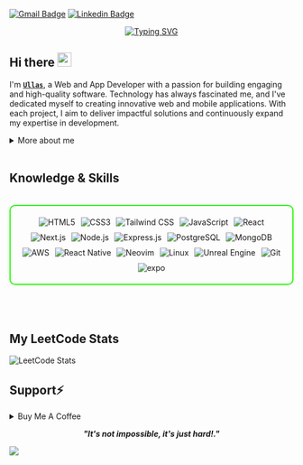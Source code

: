 

[![Gmail Badge](https://img.shields.io/badge/-Gmail-c14438?style=flat-square&logo=Gmail&logoColor=white&link=clubullas@gmail.com)](mailto:clubullas@gmail.com)
[![Linkedin Badge](https://img.shields.io/badge/-LinkedIn-0e76a8?style=flat-square&logo=Linkedin&logoColor=white)](https://www.linkedin.com/in/ullas-arwan-8387b22a2/)

<div align="center">
  <a href="https://git.io/typing-svg">
    <img src="https://readme-typing-svg.demolab.com?font=Fira+Code&pause=1000&color=22F700&width=480&lines=On+journey+to+become+a+great+programmer" alt="Typing SVG" />
  </a>
</div>
 


<h2 align="left">
  Hi there
  <img src="https://media.giphy.com/media/hvRJCLFzcasrR4ia7z/giphy.gif" width="25px"/>
</h2>

I'm **[`Ullas`](https://www.ullas.xyz)**, a Web and App Developer with a passion for building engaging and high-quality software. Technology has always fascinated me, and I've dedicated myself to creating innovative web and mobile applications. With each project, I aim to deliver impactful solutions and continuously expand my expertise in development.



<details>
  <summary>More about me</summary>

- **Name**: Ullas
- **From**: India
- **Web Developer** | **App Developer** | **Programmer**
- I have experience in web development, app development, and creating innovative software solutions.
- **Frontend Development**, **Backend Development**
- Improving knowledge in **Full Stack Development**
- I’m currently learning **Artificial Intelligence** and **Machine Learning**
- Reach me at **[clubullas@example.com](mailto:clubullas@example.com)**

</details>

<br>


<h2 id="knowledge_skills" align=''> Knowledge & Skills </h2>

<br>

<div style="border: 2px solid #22F700; border-radius: 10px; padding: 20px; margin-bottom: 20px;">
  <div align="left" style="display: flex; flex-wrap: wrap; justify-content: center; gap: 10px;">
      <img src="https://img.shields.io/badge/HTML5-5D4B6C?style=for-the-badge&logo=html5&color=000000" alt="HTML5" />
      <img src="https://img.shields.io/badge/CSS3-2965F1?style=for-the-badge&logo=css3&color=000000" alt="CSS3" />
      <img src="https://img.shields.io/badge/Tailwind_CSS-38B2AC?style=for-the-badge&logo=tailwind-css&color=000000" alt="Tailwind CSS" />
      <img src="https://img.shields.io/badge/JavaScript-F7DF1E?style=for-the-badge&logo=javascript&color=000000" alt="JavaScript" />
      <img src="https://img.shields.io/badge/React-61DAFB?style=for-the-badge&logo=react&color=000000" alt="React" />
      <img src="https://img.shields.io/badge/Next.js-000000?style=for-the-badge&logo=next.js&color=000000" alt="Next.js" />
      <img src="https://img.shields.io/badge/Node.js-8CC84C?style=for-the-badge&logo=node.js&color=000000" alt="Node.js" />
      <img src="https://img.shields.io/badge/Express.js-000000?style=for-the-badge&logo=express&color=000000" alt="Express.js" />
      <img src="https://img.shields.io/badge/PostgreSQL-336791?style=for-the-badge&logo=postgresql&color=000000" alt="PostgreSQL" />
      <img src="https://img.shields.io/badge/MongoDB-47A248?style=for-the-badge&logo=mongodb&color=000000" alt="MongoDB" />
     <img src="https://img.shields.io/badge/AWS-FF9900?style=for-the-badge&logo=amazon-aws&color=000000" alt="AWS" />
      <img src="https://img.shields.io/badge/React_Native-61DAFB?style=for-the-badge&logo=react&color=000000" alt="React Native" />
      <img src="https://img.shields.io/badge/Neovim-57A143?style=for-the-badge&logo=neovim&color=000000" alt="Neovim" />
      <img src="https://img.shields.io/badge/Linux-FCC624?style=for-the-badge&logo=linux&color=000000" alt="Linux" />
      <img src="https://img.shields.io/badge/Unreal_Engine-0E1128?style=for-the-badge&logo=unreal-engine&color=000000" alt="Unreal Engine" />
      <img src="https://img.shields.io/badge/Git-F05032?style=for-the-badge&logo=git&color=000000" alt="Git" />
      <img src="https://img.shields.io/badge/expo-1C1E24?style=for-the-badge&logo=expo&logoColor=00000" alt="expo" />
    
   
  </div>
</div>
</br></br>


<h2 align="left">My LeetCode Stats</h2>

![LeetCode Stats](https://leetcard.jacoblin.cool/clubullas?theme=dark&font=Comic%20Neue)

<h2 id="donate" align=''> Support⚡️</h2>

<details>
<summary>Buy Me A Coffee</summary>


<p align="center"><a href="https://buymeacoffee.com/ullas"><img  src="https://img.shields.io/badge/Buy%20Me%20a%20Coffee-ffdd00?style=for-the-badge&logo=buy-me-a-coffee&logoColor=black"/></a></p>

</details>




<p align="center">
  <b><i>"It's not impossible, it's just hard!."</i></b>
</p>

[![](https://visitcount.itsvg.in/api?id=ullaslgd&icon=7&color=6)](https://visitcount.itsvg.in)
 



 


 







